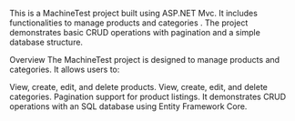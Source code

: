 This is a MachineTest project built using ASP.NET Mvc. It includes functionalities to manage products and categories . The project demonstrates basic CRUD operations with pagination and a simple database structure.

Overview
The MachineTest project is designed to manage products and categories. It allows users to:

View, create, edit, and delete products.
View, create, edit, and delete categories.
Pagination support for product listings.
It demonstrates CRUD operations with an SQL database using Entity Framework Core.
